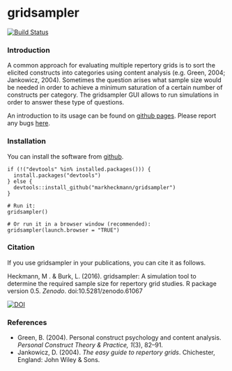 # gridsampler

[![Build Status](https://travis-ci.org/markheckmann/gridsampler.svg?branch=master)](https://travis-ci.org/markheckmann/gridsampler)

### Introduction

A common approach for evaluating multiple repertory grids is to sort the elicited constructs into categories using content analysis (e.g. Green, 2004; Jankowicz, 2004). Sometimes the question arises what sample size would be needed in order to achieve a minimum saturation of a certain number of constructs per category. The gridsampler GUI allows to run simulations in order to answer these type of questions.

An introduction to its usage can be found on [github pages](http://markheckmann.github.io/gridsampler/). Please report any bugs [here](https://github.com/markheckmann/gridsampler/issues).

### Installation 

You can install the software from [github](https://github.com/markheckmann/gridsampler).

```
if (!("devtools" %in% installed.packages())) {
  install.packages("devtools")
} else {
  devtools::install_github("markheckmann/gridsampler")
}

# Run it:
gridsampler()

# Or run it in a browser window (recommended):
gridsampler(launch.browser = "TRUE")
```

### Citation

If you use gridsampler in your publications, you can cite it as follows. 
 
Heckmann, M . & Burk, L. (2016). gridsampler: A simulation tool to determine the required sample size for repertory grid studies. R package version 0.5. *Zenodo*. doi:10.5281/zenodo.61067

[![DOI](https://zenodo.org/badge/doi/10.5281/zenodo.61067.svg)](http://dx.doi.org/10.5281/zenodo.61067)


### References

+ Green, B. (2004). Personal construct psychology and content analysis. *Personal Construct Theory & Practice, 1*(3), 82–91.
+ Jankowicz, D. (2004). *The easy guide to repertory grids*. Chichester, England: John Wiley & Sons.

